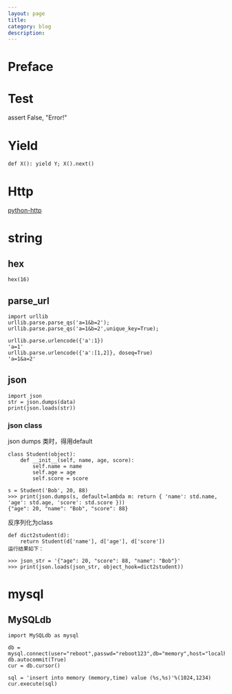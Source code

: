 ```yaml
---
layout: page
title:	
category: blog
description: 
---
```

# Preface


# Test
assert False, "Error!"

# Yield

	def X(): yield Y; X().next()

# Http
[python-http](/p/python-http)

# string

## hex

	hex(16)

## parse_url

	import urllib
	urllib.parse.parse_qs('a=1&b=2');
	urllib.parse.parse_qs('a=1&b=2',unique_key=True);

	urllib.parse.urlencode({'a':1})
	'a=1'
	urllib.parse.urlencode({'a':[1,2]}, doseq=True)
	'a=1&a=2'

## json

	import json
	str = json.dumps(data)
	print(json.loads(str))

### json class
json dumps 类时，得用default

	class Student(object):
		def __init__(self, name, age, score):
			self.name = name
			self.age = age
			self.score = score

	s = Student('Bob', 20, 88)
	>>> print(json.dumps(s, default=lambda m: return { 'name': std.name, 'age': std.age, 'score': std.score }))
	{"age": 20, "name": "Bob", "score": 88}

反序列化为class

	def dict2student(d):
		return Student(d['name'], d['age'], d['score'])
	运行结果如下：

	>>> json_str = '{"age": 20, "score": 88, "name": "Bob"}'
	>>> print(json.loads(json_str, object_hook=dict2student))

# mysql

## MySQLdb

	import MySQLdb as mysql

	db = mysql.connect(user="reboot",passwd="reboot123",db="memory",host="localhost")
	db.autocommit(True)
	cur = db.cursor()

    sql = 'insert into memory (memory,time) value (%s,%s)'%(1024,1234)
    cur.execute(sql)
